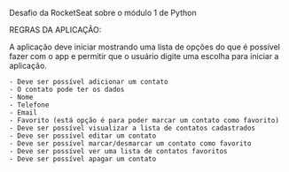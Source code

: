 Desafio da RocketSeat sobre o módulo 1 de Python

   REGRAS DA APLICAÇÃO:

A aplicação deve iniciar mostrando uma lista de opções do que é possível fazer com o app e permitir que o usuário digite uma escolha para iniciar a aplicação.

    - Deve ser possível adicionar um contato
    - O contato pode ter os dados
    - Nome
    - Telefone
    - Email
    - Favorito (está opção é para poder marcar um contato como favorito)
    - Deve ser possível visualizar a lista de contatos cadastrados
    - Deve ser possível editar um contato
    - Deve ser possível marcar/desmarcar um contato como favorito
    - Deve ser possível ver uma lista de contatos favoritos
    - Deve ser possível apagar um contato

